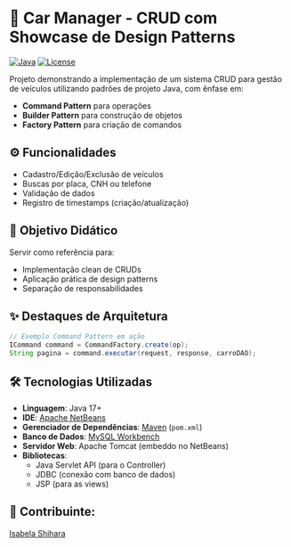 # 🚗 Car Manager - CRUD com Showcase de Design Patterns

[![Java](https://img.shields.io/badge/Java-17%2B-blue)](https://openjdk.org/)
[![License](https://img.shields.io/badge/License-MIT-green)](https://opensource.org/licenses/MIT)

Projeto demonstrando a implementação de um sistema CRUD para gestão de veículos utilizando padrões de projeto Java, com ênfase em:
- **Command Pattern** para operações
- **Builder Pattern** para construção de objetos
- **Factory Pattern** para criação de comandos

## ⚙️ Funcionalidades
- Cadastro/Edição/Exclusão de veículos
- Buscas por placa, CNH ou telefone
- Validação de dados
- Registro de timestamps (criação/atualização)


## 🎯 Objetivo Didático
Servir como referência para:
- Implementação clean de CRUDs
- Aplicação prática de design patterns
- Separação de responsabilidades


## ✨ Destaques de Arquitetura
```java
// Exemplo Command Pattern em ação
ICommand command = CommandFactory.create(op);
String pagina = command.executar(request, response, carroDAO);
```

## 🛠️ Tecnologias Utilizadas

- **Linguagem**: Java 17+
- **IDE**: [Apache NetBeans](https://netbeans.apache.org/)
- **Gerenciador de Dependências**: [Maven](https://maven.apache.org/) (`pom.xml`)
- **Banco de Dados**: [MySQL Workbench](https://www.mysql.com/products/workbench/)
- **Servidor Web**: Apache Tomcat (embeddo no NetBeans)
- **Bibliotecas**:
  - Java Servlet API (para o Controller)
  - JDBC (conexão com banco de dados)
  - JSP (para as views)


 ## 🤝 **Contribuinte**:
[Isabela Shihara](https://github.com/isabela-tamie15)


